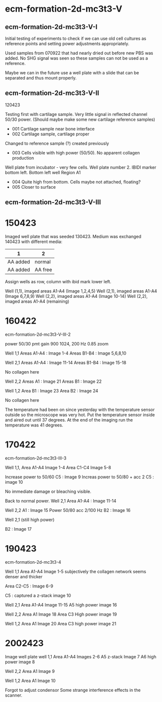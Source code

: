 # ecm-formation-2d-mc3t3-V

## ecm-formation-2d-mc3t3-V-I

Initial testing of experiments to check if we can use old cell cultures as reference points and setting power adjustments appropriately.

Used samples from 070922 that had nearly dried out before new PBS was added. No SHG signal was seen so these samples can not be used as a reference.

Maybe we can in the future use a well plate with a slide that can be separated and thus mount properly.

## ecm-formation-2d-mc3t3-V-II

120423

Testing first with cartilage sample. Very little signal in reflected channel 50/30 power.
(Should maybe make some new cartilage reference samples)

* 001 Cartilage sample near bone interface
* 002 Cartilage sample, cartilage proper

Changed to reference sample (?) created previously

* 003 Cells visible with high power (50/50). No apparent collagen production

Well plate from incubator - very few cells. Well plate number 2.
IBIDI marker bottom left.
Bottom left well
Region A1

* 004 Quite high from bottom. Cells maybe not attached, floating?
* 005 Closer to surface

## ecm-formation-2d-mc3t3-V-III

# 150423

Imaged well plate that was seeded 130423. Medium was exchanged 140423 with different media:

| 1  |  2 | 
|---|---|
| AA added | normal |
| AA added | AA free |

Assign wells as row, column with ibid mark lower left.

Well (1,1), imaged areas A1-A4 (Image 1,2,4,5)
Well (2,1), imaged areas A1-A4 (Image 6,7,8,9)
Well (2,2), imaged areas A1-A4 (Image 10-14)
Well (2,2), imaged areas A1-A4 (remaining)

# 160422

ecm-formation-2d-mc3t3-V-III-2

power 50/30
pmt gain 900
1024, 200 Hz
0.85 zoom

Well 1,1 
Areas A1-A4 : Image 1-4
Areas B1-B4 : Image 5,6,8,10

Well 2,1
Areas A1-A4 : Image 11-14
Areas B1-B4 : Image 15-18

No collagen here

Well 2,2
Areas A1 : Image 21
Areas B1 : Image 22

Well 1,2
Area B1 : Image 23
Area B2 : Image 24

No collagen here

The temperature had been on since yesterday with the temperature sensor outside so the microscope was very hot.
Put the temperature sensor inside and aired out until 37 degrees. At the end of the imaging run the temperature was 41 degrees.

# 170422

ecm-formation-2d-mc3t3-III-3


Well 1,1, 
Area A1-A4 Image 1-4
Area C1-C4 Image 5-8

Increase power to 50/60
C5 : Image 9
Increas power to 50/80 + acc 2
C5 : image 10

No immediate damage or bleaching visible.

Back to normal power.
Well 2,1
Area A1-A4 : Image 11-14

Well 2,2
A1 : Image 15
Power 50/80 acc 2/100 Hz
B2 : Image 16

Well 2,1
(still high power)

B2 : Image 17

# 190423

ecm-formation-2d-mc3t3-4

Well 1,1
Area A1-A4 Image 1-5
subjectively the collagen network seems denser and thicker

Area C2-C5 : Image 6-9

C5 : captured a z-stack image 10

Well 2,1
Area A1-A4 Image 11-15
A5 high power image 16

Well 2,2
Area A1 Image 18
Area C3 High power image 19

Well 1,2
Area A1 Image 20
Area C3 high power image 21

# 2002423

Image well plate
well 1,1
Area A1-A4 Images 2-6
A5 z-stack Image 7
A6 high power image 8

Well 2,2
Area A1 Image 9

Well 1,2
Area A1 Image 10

Forgot to adjust condensor
Some strange interference effects in the scanner.

